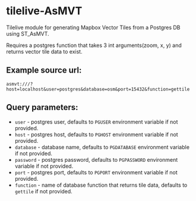# tilelive-AsMVT

Tilelive module for generating Mapbox Vector Tiles from a Postgres DB using ST_AsMVT.

Requires a postgres function that takes 3 int arguments(zoom, x, y) and returns vector tile data to exist.

## Example source url:

`asmvt:///?host=localhost&user=postgres&database=osm&port=15432&function=gettile`

## Query parameters:

- `user` - postgres user, defaults to `PGUSER` environment variable if not provided.
- `host` - postgres host, defaults to `PGHOST` environment variable if not provided.
- `database` - database name, defaults to `PGDATABASE` environment variable if not provided.
- `password` - postgres password, defaults to `PGPASSWORD` environment variable if not provided.
- `port` - postgres port, defaults to `PGPORT` environment variable if not provided.
- `function` - name of database function that returns tile data, defaults to `gettile` if not provided.
